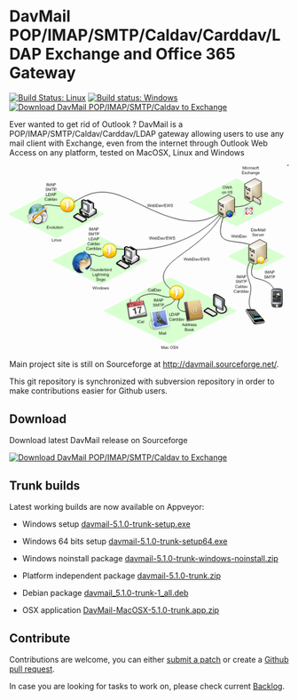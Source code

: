 # DavMail POP/IMAP/SMTP/Caldav/Carddav/LDAP Exchange and Office 365 Gateway

[![Build Status: Linux](https://travis-ci.org/mguessan/davmail.svg?branch=master)](https://travis-ci.org/mguessan/davmail)
[![Build status: Windows](https://ci.appveyor.com/api/projects/status/d7tx645gwqvprd4g?svg=true)](https://ci.appveyor.com/project/mguessan/davmail)
[![Download DavMail POP/IMAP/SMTP/Caldav to Exchange](https://img.shields.io/sourceforge/dm/davmail.svg)](https://sourceforge.net/projects/davmail/files/latest/download)

Ever wanted to get rid of Outlook ? DavMail is a POP/IMAP/SMTP/Caldav/Carddav/LDAP gateway allowing users to use any mail client with Exchange, even from the internet through Outlook Web Access on any platform, tested on MacOSX, Linux and Windows

![DavMail Architecture](src/site/resources/images/davmailArchitecture.png)

Main project site is still on Sourceforge at http://davmail.sourceforge.net/.

This git repository is synchronized with subversion repository in order to make contributions easier for Github users.

## Download
Download latest DavMail release on Sourceforge

[![Download DavMail POP/IMAP/SMTP/Caldav to Exchange](https://a.fsdn.com/con/app/sf-download-button)](https://sourceforge.net/projects/davmail/files/davmail/5.1.0/)

## Trunk builds
Latest working builds are now available on Appveyor:

* Windows setup [davmail-5.1.0-trunk-setup.exe](https://ci.appveyor.com/api/projects/mguessan/davmail/artifacts/dist%2Fdavmail-5.1.0-trunk-setup.exe?job=Environment%3A%20JAVA_HOME%3DC%3A%5CProgram%20Files%5CJava%5Cjdk1.8.0)
* Windows 64 bits setup [davmail-5.1.0-trunk-setup64.exe](https://ci.appveyor.com/api/projects/mguessan/davmail/artifacts/dist%2Fdavmail-5.1.0-trunk-setup64.exe?job=Environment%3A%20JAVA_HOME%3DC%3A%5CProgram%20Files%5CJava%5Cjdk1.8.0)
* Windows noinstall package [davmail-5.1.0-trunk-windows-noinstall.zip](https://ci.appveyor.com/api/projects/mguessan/davmail/artifacts/dist%2Fdavmail-5.1.0-trunk-windows-noinstall.zip?job=Environment%3A%20JAVA_HOME%3DC%3A%5CProgram%20Files%5CJava%5Cjdk1.8.0)

* Platform independent package [davmail-5.1.0-trunk.zip](https://ci.appveyor.com/api/projects/mguessan/davmail/artifacts/dist%2Fdavmail-5.1.0-trunk.zip?job=Environment%3A%20JAVA_HOME%3DC%3A%5CProgram%20Files%5CJava%5Cjdk1.8.0)

* Debian package [davmail_5.1.0-trunk-1_all.deb](https://ci.appveyor.com/api/projects/mguessan/davmail/artifacts/dist%2Fdavmail_5.1.0-trunk-1_all.deb?job=Environment%3A%20JAVA_HOME%3DC%3A%5CProgram%20Files%5CJava%5Cjdk1.8.0)

* OSX application [DavMail-MacOSX-5.1.0-trunk.app.zip](https://ci.appveyor.com/api/projects/mguessan/davmail/artifacts/dist%2FDavMail-MacOSX-5.1.0-trunk.app.zip?job=Environment%3A%20JAVA_HOME%3DC%3A%5CProgram%20Files%5CJava%5Cjdk1.8.0)

## Contribute
Contributions are welcome, you can either [submit a patch](https://sourceforge.net/p/davmail/patches/) or create a [Github pull request](https://github.com/mguessan/davmail/pulls).

In case you are looking for tasks to work on, please check current
[Backlog](https://sourceforge.net/p/davmail/feature-requests/milestone/Backlog/).


